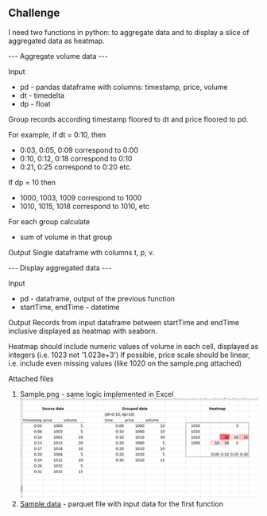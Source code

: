 ## Challenge

I need two functions in python: to aggregate data and to display a slice of aggregated data as heatmap.

--- Aggregate volume data ---

Input

- pd - pandas dataframe with columns: timestamp, price, volume
- dt - timedelta
- dp - float

Group records according timestamp floored to dt and price floored to pd.

For example, if dt = 0:10, then

- 0:03, 0:05, 0:09 correspond to 0:00
- 0:10, 0:12, 0:18 correspond to 0:10
- 0:21, 0:25 correspond to 0:20 etc.

If dp = 10 then

- 1000, 1003, 1009 correspond to 1000
- 1010, 1015, 1018 correspond to 1010, etc

For each group calculate

- sum of volume in that group

Output
Single dataframe wth columns t, p, v.

--- Display aggregated data ---

Input

- pd - dataframe, output of the previous function
- startTime, endTime - datetime

Output
Records from input dataframe between startTime and endTime inclusive displayed as heatmap with seaborn.

Heatmap should include numeric values of volume in each cell, displayed as integers (i.e. 1023 not '1.023e+3')
If possible, price scale should be linear, i.e. include even missing values (like 1020 on the sample.png attached)

Attached files

1. Sample.png - same logic implemented in Excel
   ![](sample.png)
2. [Sample.data](sample.dat) - parquet file with input data for the first function
